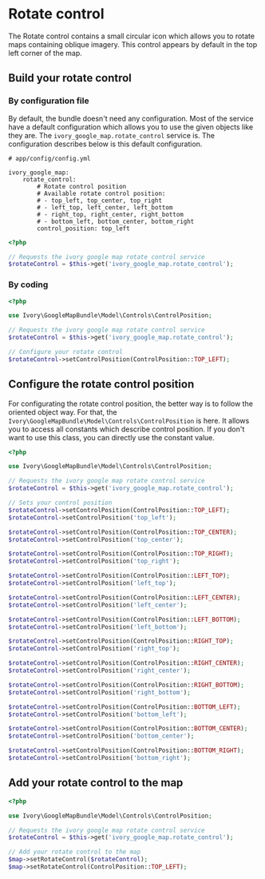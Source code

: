 # Rotate control

The Rotate control contains a small circular icon which allows you to rotate maps containing oblique imagery.
This control appears by default in the top left corner of the map.

## Build your rotate control

### By configuration file

By default, the bundle doesn't need any configuration. Most of the service have a default configuration which allows you to use the given objects like they are.
The ``ivory_google_map.rotate_control`` service is. The configuration describes below is this default configuration.

```
# app/config/config.yml

ivory_google_map:
    rotate_control:
        # Rotate control position
        # Available rotate control position:
        # - top_left, top_center, top_right
        # - left_top, left_center, left_bottom
        # - right_top, right_center, right_bottom
        # - bottom_left, bottom_center, bottom_right
        control_position: top_left
```

``` php
<?php

// Requests the ivory google map rotate control service
$rotateControl = $this->get('ivory_google_map.rotate_control');
```

### By coding

``` php
<?php

use Ivory\GoogleMapBundle\Model\Controls\ControlPosition;

// Requests the ivory google map rotate control service
$rotateControl = $this->get('ivory_google_map.rotate_control');

// Configure your rotate control
$rotateControl->setControlPosition(ControlPosition::TOP_LEFT);
```

## Configure the rotate control position

For configurating the rotate control position, the better way is to follow the oriented object way. For that, the ``Ivory\GoogleMapBundle\Model\Controls\ControlPosition`` is here.
It allows you to access all constants which describe control position. If you don't want to use this class, you can directly use the constant value.

``` php
<?php

use Ivory\GoogleMapBundle\Model\Controls\ControlPosition;

// Requests the ivory google map rotate control service
$rotateControl = $this->get('ivory_google_map.rotate_control');

// Sets your control position
$rotateControl->setControlPosition(ControlPosition::TOP_LEFT);
$rotateControl->setControlPosition('top_left');

$rotateControl->setControlPosition(ControlPosition::TOP_CENTER);
$rotateControl->setControlPosition('top_center');

$rotateControl->setControlPosition(ControlPosition::TOP_RIGHT);
$rotateControl->setControlPosition('top_right');

$rotateControl->setControlPosition(ControlPosition::LEFT_TOP);
$rotateControl->setControlPosition('left_top');

$rotateControl->setControlPosition(ControlPosition::LEFT_CENTER);
$rotateControl->setControlPosition('left_center');

$rotateControl->setControlPosition(ControlPosition::LEFT_BOTTOM);
$rotateControl->setControlPosition('left_bottom');

$rotateControl->setControlPosition(ControlPosition::RIGHT_TOP);
$rotateControl->setControlPosition('right_top');

$rotateControl->setControlPosition(ControlPosition::RIGHT_CENTER);
$rotateControl->setControlPosition('right_center');

$rotateControl->setControlPosition(ControlPosition::RIGHT_BOTTOM);
$rotateControl->setControlPosition('right_bottom');

$rotateControl->setControlPosition(ControlPosition::BOTTOM_LEFT);
$rotateControl->setControlPosition('bottom_left');

$rotateControl->setControlPosition(ControlPosition::BOTTOM_CENTER);
$rotateControl->setControlPosition('bottom_center');

$rotateControl->setControlPosition(ControlPosition::BOTTOM_RIGHT);
$rotateControl->setControlPosition('bottom_right');
```

## Add your rotate control to the map

``` php
<?php

use Ivory\GoogleMapBundle\Model\Controls\ControlPosition;

// Requests the ivory google map rotate control service
$rotateControl = $this->get('ivory_google_map.rotate_control');

// Add your rotate control to the map
$map->setRotateControl($rotateControl);
$map->setRotateControl(ControlPosition::TOP_LEFT);
```
